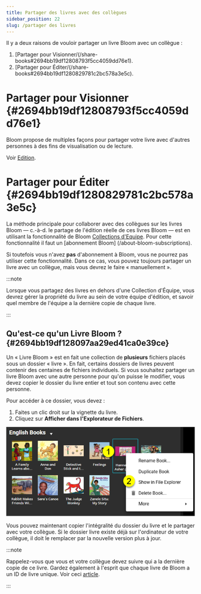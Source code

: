 ```yaml
---
title: Partager des livres avec des collègues
sidebar_position: 22
slug: /partager des livres
---
```


Il y a deux raisons de vouloir partager un livre Bloom avec un collègue :

1. [Partager pour Visionner/(/share-books#2694bb19df12808793f5cc4059dd76e1).
2. [Partager pour Éditer/(/share-books#2694bb19df1280829781c2bc578a3e5c).

# Partager pour Visionner {#2694bb19df12808793f5cc4059dd76e1}

Bloom propose de multiples façons pour partager votre livre avec d'autres personnes à des fins de visualisation ou de lecture.

Voir [Edition](/publish-tab).

# Partager pour Éditer {#2694bb19df1280829781c2bc578a3e5c}

La méthode principale pour collaborer avec des collègues sur les livres Bloom — c.-à-d. le partage de l'édition réelle de ces livres Bloom — est en utilisant la fonctionnalité de Bloom [Collections d'Equipe](/team-collections-intro). Pour cette fonctionnalité il faut un [abonnement Bloom] (/about-bloom-subscriptions).

Si toutefois vous n'avez **pas** d'abonnement à Bloom, vous ne pourrez pas utiliser cette fonctionnalité. Dans ce cas, vous pouvez toujours partager un livre avec un collègue, mais vous devrez le faire « manuellement ».

:::note

Lorsque vous partagez des livres en dehors d'une Collection d'Équipe, vous devrez gérer la propriété du livre au sein de votre équipe d'édition, et savoir quel membre de l'équipe a la dernière copie de chaque livre.

:::

## Qu'est-ce qu'un Livre Bloom ? {#2694bb19df128097aa29ed41ca0e39ce}

Un « Livre Bloom » est en fait une collection de **plusieurs** fichiers placés sous un dossier « livre ». En fait, certains dossiers de livres peuvent contenir des centaines de fichiers individuels. Si vous souhaitez partager un livre Bloom avec une autre personne pour qu'on puisse le modifier, vous devez copier le dossier du livre entier et tout son contenu avec cette personne.

Pour accéder à ce dossier, vous devez :

1. Faites un clic droit sur la vignette du livre.
2. Cliquez sur **Afficher dans l'Explorateur de Fichiers**.

![](./share-books.2694bb19-df12-8084-8428-eb529839c77a.png)

Vous pouvez maintenant copier l'intégralité du dossier du livre et le partager avec votre collègue. Si le dossier livre existe déjà sur l'ordinateur de votre collègue, il doit le remplacer par la nouvelle version plus à jour.

:::note

Rappelez-vous que vous et votre collègue devez suivre qui a la dernière copie de ce livre.  Gardez également à l'esprit que chaque livre de Bloom a un ID de livre unique. Voir ceci [article](/derivatives).

:::



